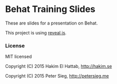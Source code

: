 # Behat Training Slides

These are slides for a presentation on Behat.

This project is using [reveal.js](https://github.com/hakimel/reveal.js/).

### License

MIT licensed

Copyright (C) 2015 Hakim El Hattab, http://hakim.se

Copyright (C) 2015 Peter Sieg, http://petersieg.me

